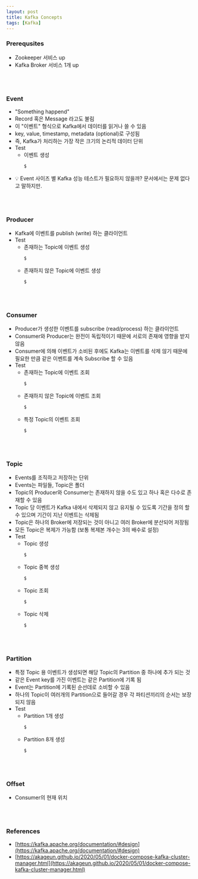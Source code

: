 ```yaml
---
layout: post
title: Kafka Concepts
tags: [Kafka]
---
```


### Prerequsites
- Zookeeper 서비스 up
- Kafka Broker 서비스 1개 up
<br>
<br>

### Event
- "Something happend"
- Record 혹은 Message 라고도 불림
- 이 "이벤트" 형식으로 Kafka에서 데이터를 읽거나 쓸 수 있음
- key, value, timestamp, metadata (optional)로 구성됨
- 즉, Kafka가 처리하는 가장 작은 크기의 논리적 데이터 단위
- Test
  - 이벤트 생성
      ```bash
      $
      ```
- 💡 Event 사이즈 별 Kafka 성능 테스트가 필요하지 않을까? 문서에서는 문제 없다고 말하지만.
<br>
<br>

### Producer
- Kafka에 이벤트를 publish (write) 하는 클라이언트
- Test
  - 존재하는 Topic에 이벤트 생성
      ```bash
      $
      ```
  - 존재하지 않은 Topic에 이벤트 생성
      ```bash
      $
      ```
<br>
<br>

### Consumer
- Producer가 생성한 이벤트를 subscribe (read/process) 하는 클라이언트
- Consumer와 Producer는 완전이 독립적이기 때문에 서로의 존재에 영향을 받지 않음
- Consumer에 의해 이벤트가 소비된 후에도 Kafka는 이벤트를 삭제 않기 때문에 필요한 만큼 같은 이벤트를 계속 Subscribe 할 수 있음
- Test
  - 존재하는 Topic에 이벤트 조회
      ```bash
      $
      ```
  - 존재하지 않은 Topic에 이벤트 조회
      ```bash
      $
      ```
  - 특정 Topic의 이벤트 조회
      ```bash
      $
      ```
<br>
<br>

### Topic
- Events를 조직하고 저장하는 단위
- Events는 파일들, Topic은 폴더
- Topic의 Producer와 Consumer는 존재하지 않을 수도 있고 하나 혹은 다수로 존재할 수 있음
- Topic 당 이벤트가 Kafka 내에서 삭제되지 않고 유지될 수 있도록 기간을 정의 할 수 있으며 기간이 지난 이벤트는 삭제됨
- Topic은 하나의 Broker에 저장되는 것이 아니고 여러 Broker에 분산되어 저장됨
- 모든 Topic은 복제가 가능함 (보통 복제본 개수는 3의 배수로 설정)
- Test
  - Topic 생성
      ```bash
      $
      ```
  - Topic 중복 생성
      ```bash
      $
      ```
  - Topic 조회
      ```bash
      $
      ```
  - Topic 삭제
      ```bash
      $
      ```
<br>
<br>

### Partition
- 특정 Topic 용 이벤트가 생성되면 해당 Topic의 Partition 중 하나에 추가 되는 것
- 같은 Event key를 가진 이벤트는 같은 Partition에 기록 됨
- Event는 Partition에 기록된 순선데로 소비할 수 있음
- 하나의 Topic이 여러개의 Partition으로 들어갈 경우 각 파티션끼리의 순서는 보장되지 않음
- Test
  - Partition 1개 생성
      ```bash
      $
      ```
  - Partition 8개 생성
      ```bash
      $
      ```
<br>
<br>

### Offset
- Consumer의 현재 위치
<br>
<br>

### References
- [https://kafka.apache.org/documentation/#design](https://kafka.apache.org/documentation/#design)
- [https://akageun.github.io/2020/05/01/docker-compose-kafka-cluster-manager.html](https://akageun.github.io/2020/05/01/docker-compose-kafka-cluster-manager.html)
